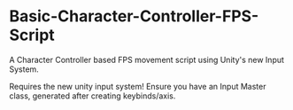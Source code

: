 # Basic-Character-Controller-FPS-Script
A Character Controller based FPS movement script using Unity's new Input System.

Requires the new unity input system!
Ensure you have an Input Master class, generated after creating keybinds/axis.
